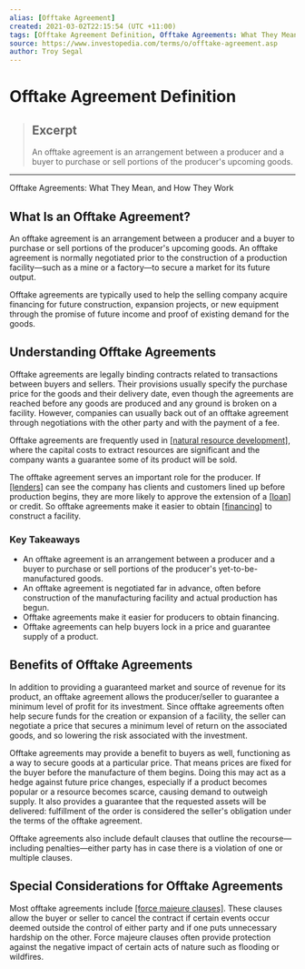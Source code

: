 ```yaml
---
alias: [Offtake Agreement]
created: 2021-03-02T22:15:54 (UTC +11:00)
tags: [Offtake Agreement Definition, Offtake Agreements: What They Mean, and How They Work]
source: https://www.investopedia.com/terms/o/offtake-agreement.asp
author: Troy Segal
---
```


# Offtake Agreement Definition

> ## Excerpt
> An offtake agreement is an arrangement between a producer and a buyer to purchase or sell portions of the producer's upcoming goods.

---

Offtake Agreements: What They Mean, and How They Work
## What Is an Offtake Agreement?

An offtake agreement is an arrangement between a producer and a buyer to purchase or sell portions of the producer's upcoming goods. An offtake agreement is normally negotiated prior to the construction of a production facility—such as a mine or a factory—to secure a market for its future output.

Offtake agreements are typically used to help the selling company acquire financing for future construction, expansion projects, or new equipment through the promise of future income and proof of existing demand for the goods.

## Understanding Offtake Agreements

Offtake agreements are legally binding contracts related to transactions between buyers and sellers. Their provisions usually specify the purchase price for the goods and their delivery date, even though the agreements are reached before any goods are produced and any ground is broken on a facility. However, companies can usually back out of an offtake agreement through negotiations with the other party and with the payment of a fee.

Offtake agreements are frequently used in [[natural resource development]](https://www.investopedia.com/articles/basics/12/natural-resource-investing.asp), where the capital costs to extract resources are significant and the company wants a guarantee some of its product will be sold.

The offtake agreement serves an important role for the producer. If [[lenders]](https://www.investopedia.com/terms/l/lender.asp) can see the company has clients and customers lined up before production begins, they are more likely to approve the extension of a [[loan]](https://www.investopedia.com/terms/l/loan.asp) or credit. So offtake agreements make it easier to obtain [[financing]](https://www.investopedia.com/terms/f/financing.asp) to construct a facility.

### Key Takeaways

-   An offtake agreement is an arrangement between a producer and a buyer to purchase or sell portions of the producer's yet-to-be-manufactured goods.
-   An offtake agreement is negotiated far in advance, often before construction of the manufacturing facility and actual production has begun.
-   Offtake agreements make it easier for producers to obtain financing.
-   Offtake agreements can help buyers lock in a price and guarantee supply of a product.

## Benefits of Offtake Agreements

In addition to providing a guaranteed market and source of revenue for its product, an offtake agreement allows the producer/seller to guarantee a minimum level of profit for its investment. Since offtake agreements often help secure funds for the creation or expansion of a facility, the seller can negotiate a price that secures a minimum level of return on the associated goods, and so lowering the risk associated with the investment.

Offtake agreements may provide a benefit to buyers as well, functioning as a way to secure goods at a particular price. That means prices are fixed for the buyer before the manufacture of them begins. Doing this may act as a hedge against future price changes, especially if a product becomes popular or a resource becomes scarce, causing demand to outweigh supply. It also provides a guarantee that the requested assets will be delivered: fulfillment of the order is considered the seller's obligation under the terms of the offtake agreement.

Offtake agreements also include default clauses that outline the recourse—including penalties—either party has in case there is a violation of one or multiple clauses.

## Special Considerations for Offtake Agreements

Most offtake agreements include [[force majeure clauses]](https://www.investopedia.com/terms/f/forcemajeure.asp). These clauses allow the buyer or seller to cancel the contract if certain events occur deemed outside the control of either party and if one puts unnecessary hardship on the other. Force majeure clauses often provide protection against the negative impact of certain acts of nature such as flooding or wildfires.
